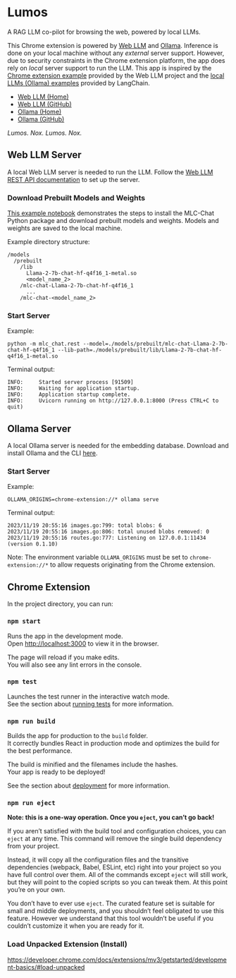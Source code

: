 # Lumos

A RAG LLM co-pilot for browsing the web, powered by local LLMs.

This Chrome extension is powered by [Web LLM](https://webllm.mlc.ai/) and [Ollama](https://ollama.ai/). Inference is done on your local machine without any _external_ server support. However, due to security constraints in the Chrome extension platform, the app does rely on _local_ server support to run the LLM. This app is inspired by the [Chrome extension example](https://github.com/mlc-ai/web-llm/tree/main/examples/chrome-extension) provided by the Web LLM project and the [local LLMs (Ollama) examples](https://js.langchain.com/docs/use_cases/question_answering/local_retrieval_qa) provided by LangChain.

- [Web LLM (Home)](https://webllm.mlc.ai/)
- [Web LLM (GitHub)](https://github.com/mlc-ai/web-llm/tree/main)
- [Ollama (Home)](https://ollama.ai/)
- [Ollama (GitHub)](https://github.com/jmorganca/ollama)

_Lumos. Nox. Lumos. Nox._

## Web LLM Server

A local Web LLM server is needed to run the LLM. Follow the [Web LLM REST API documentation](https://llm.mlc.ai/docs/deploy/rest.html) to set up the server.

### Download Prebuilt Models and Weights

[This example notebook](https://github.com/mlc-ai/notebooks/blob/main/mlc-llm/tutorial_chat_module_getting_started.ipynb) demonstrates the steps to install the MLC-Chat Python package and download prebuilt models and weights. Models and weights are saved to the local machine.

Example directory structure:
```
/models
  /prebuilt
    /lib
      Llama-2-7b-chat-hf-q4f16_1-metal.so
      <model_name_2>
    /mlc-chat-Llama-2-7b-chat-hf-q4f16_1
      ...
    /mlc-chat-<model_name_2>
```

### Start Server

Example:
```
python -m mlc_chat.rest --model=./models/prebuilt/mlc-chat-Llama-2-7b-chat-hf-q4f16_1 --lib-path=./models/prebuilt/lib/Llama-2-7b-chat-hf-q4f16_1-metal.so
```

Terminal output:
```
INFO:     Started server process [91509]
INFO:     Waiting for application startup.
INFO:     Application startup complete.
INFO:     Uvicorn running on http://127.0.0.1:8000 (Press CTRL+C to quit)
```

## Ollama Server

A local Ollama server is needed for the embedding database. Download and install Ollama and the CLI [here](https://ollama.ai/).

### Start Server

Example:
```
OLLAMA_ORIGINS=chrome-extension://* ollama serve
```

Terminal output:
```
2023/11/19 20:55:16 images.go:799: total blobs: 6
2023/11/19 20:55:16 images.go:806: total unused blobs removed: 0
2023/11/19 20:55:16 routes.go:777: Listening on 127.0.0.1:11434 (version 0.1.10)
```

Note: The environment variable `OLLAMA_ORIGINS` must be set to `chrome-extension://*` to allow requests originating from the Chrome extension.

## Chrome Extension

In the project directory, you can run:

### `npm start`

Runs the app in the development mode.\
Open [http://localhost:3000](http://localhost:3000) to view it in the browser.

The page will reload if you make edits.\
You will also see any lint errors in the console.

### `npm test`

Launches the test runner in the interactive watch mode.\
See the section about [running tests](https://facebook.github.io/create-react-app/docs/running-tests) for more information.

### `npm run build`

Builds the app for production to the `build` folder.\
It correctly bundles React in production mode and optimizes the build for the best performance.

The build is minified and the filenames include the hashes.\
Your app is ready to be deployed!

See the section about [deployment](https://facebook.github.io/create-react-app/docs/deployment) for more information.

### `npm run eject`

**Note: this is a one-way operation. Once you `eject`, you can’t go back!**

If you aren’t satisfied with the build tool and configuration choices, you can `eject` at any time. This command will remove the single build dependency from your project.

Instead, it will copy all the configuration files and the transitive dependencies (webpack, Babel, ESLint, etc) right into your project so you have full control over them. All of the commands except `eject` will still work, but they will point to the copied scripts so you can tweak them. At this point you’re on your own.

You don’t have to ever use `eject`. The curated feature set is suitable for small and middle deployments, and you shouldn’t feel obligated to use this feature. However we understand that this tool wouldn’t be useful if you couldn’t customize it when you are ready for it.

### Load Unpacked Extension (Install)

https://developer.chrome.com/docs/extensions/mv3/getstarted/development-basics/#load-unpacked
